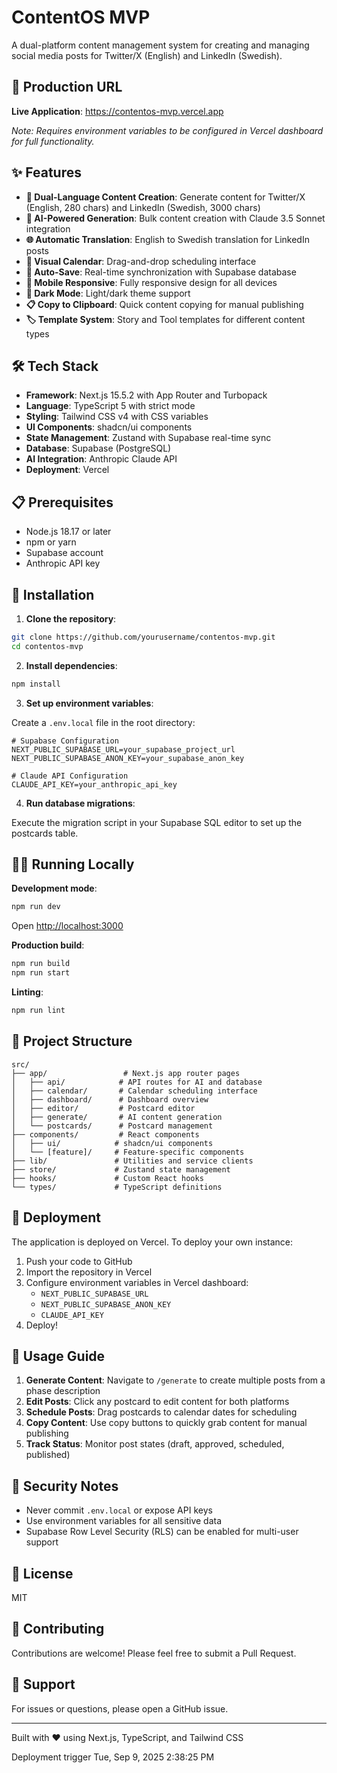 # ContentOS MVP

A dual-platform content management system for creating and managing social media posts for Twitter/X (English) and LinkedIn (Swedish).

## 🚀 Production URL

**Live Application**: https://contentos-mvp.vercel.app

*Note: Requires environment variables to be configured in Vercel dashboard for full functionality.*

## ✨ Features

- **📝 Dual-Language Content Creation**: Generate content for Twitter/X (English, 280 chars) and LinkedIn (Swedish, 3000 chars)
- **🤖 AI-Powered Generation**: Bulk content creation with Claude 3.5 Sonnet integration
- **🌐 Automatic Translation**: English to Swedish translation for LinkedIn posts
- **📅 Visual Calendar**: Drag-and-drop scheduling interface
- **💾 Auto-Save**: Real-time synchronization with Supabase database
- **📱 Mobile Responsive**: Fully responsive design for all devices
- **🎨 Dark Mode**: Light/dark theme support
- **📋 Copy to Clipboard**: Quick content copying for manual publishing
- **🏷️ Template System**: Story and Tool templates for different content types

## 🛠️ Tech Stack

- **Framework**: Next.js 15.5.2 with App Router and Turbopack
- **Language**: TypeScript 5 with strict mode
- **Styling**: Tailwind CSS v4 with CSS variables
- **UI Components**: shadcn/ui components
- **State Management**: Zustand with Supabase real-time sync
- **Database**: Supabase (PostgreSQL)
- **AI Integration**: Anthropic Claude API
- **Deployment**: Vercel

## 📋 Prerequisites

- Node.js 18.17 or later
- npm or yarn
- Supabase account
- Anthropic API key

## 🔧 Installation

1. **Clone the repository**:
```bash
git clone https://github.com/yourusername/contentos-mvp.git
cd contentos-mvp
```

2. **Install dependencies**:
```bash
npm install
```

3. **Set up environment variables**:

Create a `.env.local` file in the root directory:

```env
# Supabase Configuration
NEXT_PUBLIC_SUPABASE_URL=your_supabase_project_url
NEXT_PUBLIC_SUPABASE_ANON_KEY=your_supabase_anon_key

# Claude API Configuration
CLAUDE_API_KEY=your_anthropic_api_key
```

4. **Run database migrations**:

Execute the migration script in your Supabase SQL editor to set up the postcards table.

## 🏃‍♂️ Running Locally

**Development mode**:
```bash
npm run dev
```
Open [http://localhost:3000](http://localhost:3000)

**Production build**:
```bash
npm run build
npm run start
```

**Linting**:
```bash
npm run lint
```

## 📁 Project Structure

```
src/
├── app/                 # Next.js app router pages
│   ├── api/            # API routes for AI and database
│   ├── calendar/       # Calendar scheduling interface
│   ├── dashboard/      # Dashboard overview
│   ├── editor/         # Postcard editor
│   ├── generate/       # AI content generation
│   └── postcards/      # Postcard management
├── components/         # React components
│   ├── ui/            # shadcn/ui components
│   └── [feature]/     # Feature-specific components
├── lib/               # Utilities and service clients
├── store/             # Zustand state management
├── hooks/             # Custom React hooks
└── types/             # TypeScript definitions
```

## 🚀 Deployment

The application is deployed on Vercel. To deploy your own instance:

1. Push your code to GitHub
2. Import the repository in Vercel
3. Configure environment variables in Vercel dashboard:
   - `NEXT_PUBLIC_SUPABASE_URL`
   - `NEXT_PUBLIC_SUPABASE_ANON_KEY`
   - `CLAUDE_API_KEY`
4. Deploy!

## 📝 Usage Guide

1. **Generate Content**: Navigate to `/generate` to create multiple posts from a phase description
2. **Edit Posts**: Click any postcard to edit content for both platforms
3. **Schedule Posts**: Drag postcards to calendar dates for scheduling
4. **Copy Content**: Use copy buttons to quickly grab content for manual publishing
5. **Track Status**: Monitor post states (draft, approved, scheduled, published)

## 🔐 Security Notes

- Never commit `.env.local` or expose API keys
- Use environment variables for all sensitive data
- Supabase Row Level Security (RLS) can be enabled for multi-user support

## 📄 License

MIT

## 🤝 Contributing

Contributions are welcome! Please feel free to submit a Pull Request.

## 📧 Support

For issues or questions, please open a GitHub issue.

---

Built with ❤️ using Next.js, TypeScript, and Tailwind CSS

<!-- Deployment trigger: Force redeploy with critical UI fixes -->Deployment trigger Tue, Sep  9, 2025  2:38:25 PM
